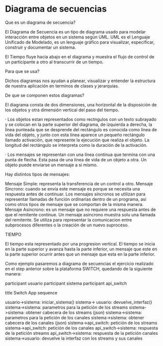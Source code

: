 
# Diagrama de secuencias

Que es un diagrama de secuencia?

El Diagrama de Secuencia es un tipo de diagrama usado para modelar interacción entre objetos en un sistema según UML. UML es el Lenguaje Unificado de Modelado, es un lenguaje gráfico para visualizar, especificar, construir y documentar un sistema.

El Tiempo fluye hacia abajo en el diagrama y muestra el flujo de control de un participante a otro al transcurrir de un tiempo.

Para que se usa?

Dichos diagramas nos ayudan a planear, visualizar y entender la estructura de nuestra aplicación en terminos de clases y jerarquías.

De que se componen estos diagramas?

El diagrama consta de dos dimensiones, una horizontal de la disposición de los objetos y otra dimensión vertical del paso del tiempo.

· Los objetos estan representados como rectngulos con un texto subrayado y se colocan en la parte superior del diagrama, de izquierda a derecha, la línea punteada que se desprende del rectángulo es conocida como línea de vida del objeto, y junto con esta línea aparece un pequeño rectángulo llamado activación, que represente la ejecución que realiza el objeto. La longitud del rectángulo se interpreta como la duración de la activación.

· Los mensajes se representan con una línea continua que termina con una punta de flecha. Esta pasa de una línea de vida de un objeto a otra. Un objeto puede enviarse un mensaje a si mismo.
  
Hay distintos tipos de mensajes:

Mensaje Simple: representa la transferencia de un control a otro.
Mensaje Sincrono: cuando se envía este mensaje es porque se necesita una respuesta antes de continuar. Los mensajes síncronos se utilizan para representar llamadas de función ordinarias dentro de un programa, asi como otros tipos de mensaje que se comportan de la misma manera.
Mensaje Asíncrono: es un mensaje que no requiere una respuesta antes de que el remitente continue. Un mensaje asincrono muestra solu una llamada del remitente. Se utiliza para representar la comunicacion entre subprocesos diferentes o la creación de un nuevo suproceso.

TIEMPO

El tiempo esta representado por una progresion vertical. El tiempo se inicia en la parte superior y avanza hasta la parte inferior, un mensaje que este en la parte superior ocurrir antes que un mensaje que esta en la parte inferior.

Como ejemplo pasaremos a diagrama de secuencias el ejercicio realizado en el step anterior sobre la plataforma SWITCH, quedando de la siguiente manera:

participant usuario
participant sistema 
participant api_switch

title Switch App sequence

usuario->sistema: iniciar_sistema()
sistema-> usuario: devuelve_interfaz()
sistema->sistema: parametros para la petición de los streams
sistema->sistema: obtener cabecera de los streams (json)
sistema->sistema: parametros para la petición de los canales
sistema->sistema: obtener cabecera de los canales (json)
sistema->api_switch: petición de los streams
sistema->api_switch: petición de los canales
api_switch->sistema: respuesta de la petición streams
api_switch->sistema: respuesta de la petición canales
sistema->usuario: devuelve la interfaz con los streams y sus canales








